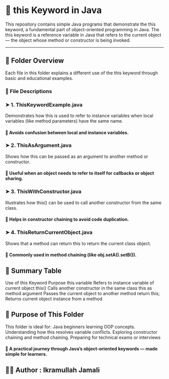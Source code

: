 # 🔁 this Keyword in Java
This repository contains simple Java programs that demonstrate the this keyword, a fundamental part of object-oriented programming in Java.
The this keyword is a reference variable in Java that refers to the current object — the object whose method or constructor is being invoked.

---

## 📁 Folder Overview
Each file in this folder explains a different use of the this keyword through basic and educational examples.

### 📌 File Descriptions
### ➤ 1. ThisKeywordExample.java
Demonstrates how this is used to refer to instance variables when local variables (like method parameters) have the same name.
#### 🔹 Avoids confusion between local and instance variables.

### ➤ 2. ThisAsArgument.java
Shows how this can be passed as an argument to another method or constructor.
#### 🔹 Useful when an object needs to refer to itself for callbacks or object sharing.

### ➤ 3. ThisWithConstructor.java
Illustrates how this() can be used to call another constructor from the same class.
#### 🔹 Helps in constructor chaining to avoid code duplication.

### ➤ 4. ThisReturnCurrentObject.java
Shows that a method can return this to return the current class object.
#### 🔹 Commonly used in method chaining (like obj.setA().setB()).

## 🧠 Summary Table
Use of this Keyword	Purpose
this.variable	Refers to instance variable of current object
this()	Calls another constructor in the same class
this as method argument	Passes the current object to another method
return this;	Returns current object instance from a method

## 🎯 Purpose of This Folder
This folder is ideal for:
Java beginners learning OOP concepts.
Understanding how this resolves variable conflicts.
Exploring constructor chaining and method chaining.
Preparing for technical exams or interviews

#### 📘 A practical journey through Java’s object-oriented keywords — made simple for learners.

## 👨‍💻 Author : Ikramullah Jamali
